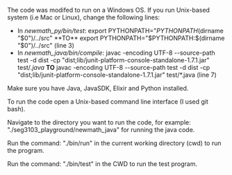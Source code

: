 The code was modifed to run on a Windows OS. If you run Unix-based system (i.e Mac or Linux), change the following lines:
- In *newmath_py/bin/test*: export PYTHONPATH="$PYTHONPATH$(dirname "$0")/../src" **TO** export PYTHONPATH="$PYTHONPATH:$(dirname "$0")/../src" (line 3)
- In *newmath_java/bin/compile*: javac -encoding UTF-8 --source-path test -d dist -cp "dist;lib/junit-platform-console-standalone-1.7.1.jar" test/*.java* **TO** javac -encoding UTF-8 --source-path test -d dist -cp "dist;lib/junit-platform-console-standalone-1.7.1.jar" test/*.java (line 7)

Make sure you have Java, JavaSDK, Elixir and Python installed.

To run the code open a Unix-based command line interface (I used git bash).

Navigate to the directory you want to run the code, for example: "./seg3103_playground/newmath_java"  for running the java code.

Run the command: "./bin/run" in the current working directory (cwd) to run the program.

Run the command: "./bin/test" in the CWD to run the test program.